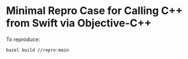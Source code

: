 # Minimal Repro Case for Calling C++ from Swift via Objective-C++

To reproduce:

```
bazel build //repro:main
```
